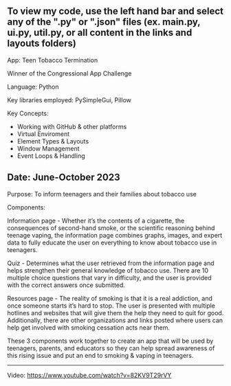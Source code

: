 To view my code, use the left hand bar and select any of the ".py" or ".json" files (ex. main.py, ui.py, util.py, or all content in the links and layouts folders)
-------------------------------------------------------------------------------------------------------------------------------------------------------------------

App: Teen Tobacco Termination 

Winner of the Congressional App Challenge


Language: Python

Key libraries employed: PySimpleGui, Pillow

Key Concepts: 
- Working with GitHub & other platforms
- Virtual Enviroment
- Element Types & Layouts
- Window Management
- Event Loops & Handling

Date: June-October 2023
------------------------------

Purpose: To inform teenagers and their families about tobacco use

Components:

Information page - Whether it’s the contents of a cigarette, the consequences of second-hand smoke, or the scientific reasoning behind teenage vaping, the information page combines graphs, images, and expert data to fully educate the user on everything to know about tobacco use in teenagers. 

Quiz - Determines what the user retrieved from the information page and helps strengthen their general knowledge of tobacco use. There are 10 multiple choice questions that vary in difficulty, and the user is provided with the correct answers once submitted.

Resources page - The reality of smoking is that it is a real addiction, and once someone starts it’s hard to stop. The user is presented with multiple hotlines and websites that will give them the help they need to quit for good. Additionally, there are other organizations and links posted where users can help get involved with smoking cessation acts near them. 

These 3 components work together to create an app that will be used by teenagers, parents, and educators so they can help spread awareness of this rising issue and put an end to smoking & vaping in teenagers.

-----------------------------------------------------------------------------------------------------------------------------------------------------------------------------------------
Video: https://www.youtube.com/watch?v=82KV9T29rVY
